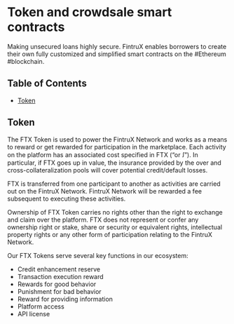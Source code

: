 # Token and crowdsale smart contracts
Making unsecured loans highly secure. FintruX enables borrowers to create their own fully customized and simplified smart contracts on the #Ethereum #blockchain.

## Table of Contents

- [Token](#token)

## Token
The FTX Token is used to power the FintruX Network and works as a means to reward or get rewarded for participation in the marketplace. Each activity on the platform has an associated cost specified in FTX (“or ꭍ”). In particular, if FTX goes up in value, the insurance provided by the over and cross-collateralization pools will cover potential credit/default losses. 

FTX is transferred from one participant to another as activities are carried out on the FintruX Network. FintruX Network will be rewarded a fee subsequent to executing these activities.

Ownership of FTX Token carries no rights other than the right to exchange and claim over the platform. FTX does not represent or confer any ownership right or stake, share or security or equivalent rights, intellectual property rights or any other form of participation relating to the FintruX Network.

Our FTX Tokens serve several key functions in our ecosystem:
- Credit enhancement reserve
- Transaction execution reward
- Rewards for good behavior
- Punishment for bad behavior
- Reward for providing information
- Platform access
- API license
